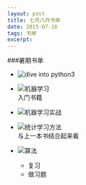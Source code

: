 ```yaml
---
layout: post
title: 七月八月书单
date: 2015-07-16
tags: 书单
excerpt: 
---
```

###暑期书单
- ![dive into python3](http://img3.douban.com/lpic/s4059293.jpg "dive into python3")

- ![机器学习](http://img3.douban.com/lpic/s1986925.jpg "机器学习")  
  入门书籍

- ![机器学习实战](http://img3.douban.com/lpic/s26696371.jpg "机器学习实战")

- ![统计学习方法](http://img3.douban.com/lpic/s9108113.jpg "统计学习方法")  
  与上一本书结合起来看  
  
- ![算法](http://img4.douban.com/lpic/s24409638.jpg "算法")
	- 复习
	- 做习题

